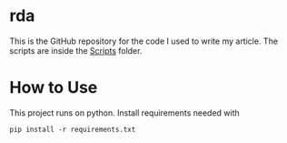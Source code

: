# rda

This is the GitHub repository for the code I used to write my article. The scripts are inside the [Scripts](Scripts/) folder.

# How to Use

This project runs on python. Install requirements needed with

```pip install -r requirements.txt```

